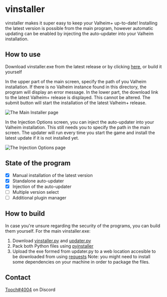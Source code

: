 # vinstaller

vinstaller makes it super easy to keep your Valheim+ up-to-date!
Installing the latest version is possible from the main program, however automatic updating can be enabled by injecting the auto-updater into your Valheim installation.

## How to use
Download vinstaller.exe from the latest release or by clicking [here](https://github.com/toooch/vinstaller/releases/latest/download/updater.exe), or build it yourself

In the upper part of the main screen, specify the path of you Valheim installation. If there is no Valheim instance found in this directory, the program will display an error message.
In the lower part, the download link to the latest Valheim+ release is displayed. This cannot be altered.
The submit button will start the installation of the latest Valheim+ release.

![The Main Installer page](https://media.discordapp.net/attachments/629610955906744349/1055207142963023892/image.png)

In the Injection Options screen, you can inject the auto-updater into your Valheim installation. This still needs you to specify the path in the main screen. The updater will run every time you start the game and install the latest update if it is not installed yet.

![The Injection Options page](https://media.discordapp.net/attachments/629610955906744349/1055210493482119228/image.png)

## State of the program
- [x] Manual installation of the latest version
- [x] Standalone auto-updater
- [x] Injection of the auto-updater
- [ ] Multiple version select
- [ ] Additional plugin manager

## How to build
In case you're unsure regarding the security of the programs, you can build them yourself.
For the main vinstaller.exe:
1. Download [vinstaller.py](src/vinstaller.py) and [updater.py](src/updater.py)
2. Pack both Python files using [pyinstaller](https://pypi.org/project/pyinstaller/)
3. Upload the exe formed from updater.py to a web location accesible to be downloaded from using [requests](https://pypi.org/project/pyinstaller/)
Note: you might need to install some dependencies on your machine in order to package the files.

## Contact
[Tooch#4004](https://discordapp.com/users/424576199038337034/) on Discord
